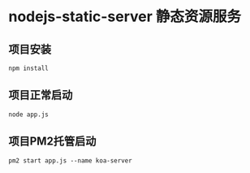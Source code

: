 # nodejs-static-server 静态资源服务

## 项目安装
```
npm install
```

## 项目正常启动
```
node app.js
```

## 项目PM2托管启动
```
pm2 start app.js --name koa-server
```


